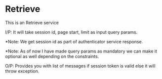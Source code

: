 # Retrieve


This is an Retrieve service


I/P: It will take session id, page start, limit as input query params.


*Note: We get session id as part of authenticator service response.


*Note: As of now I have made query params as mandatory we can make it optional as well depending on the constraints.

O/P: Provides you with list of messages if session token is valid else it will throw exception.
